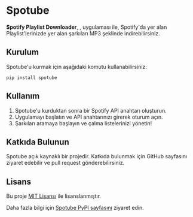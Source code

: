 <!DOCTYPE html>
<html lang="tr">
<head>
    <meta charset="UTF-8">
    <meta name="viewport" content="width=device-width, initial-scale=1.0">
</head>
<body>
    <h1>Spotube</h1>
    <p>
        <strong>Spotify Playlist Downloader</strong>, , uygulaması ile, Spotify'da yer alan Playlist'lerinizde yer alan şarkıları MP3 şeklinde indirebilirsiniz.
    </p>
    <h2>Kurulum</h2>
    <p>Spotube'u kurmak için aşağıdaki komutu kullanabilirsiniz:</p>
    <pre><code>pip install spotube</code></pre>
    <h2>Kullanım</h2>
    <ol>
        <li>Spotube'u kurduktan sonra bir Spotify API anahtarı oluşturun.</li>
        <li>Uygulamayı başlatın ve API anahtarınızı girerek oturum açın.</li>
        <li>Şarkıları aramaya başlayın ve çalma listelerinizi yönetin!</li>
    </ol>
    <h2>Katkıda Bulunun</h2>
    <p>
        Spotube açık kaynaklı bir projedir. Katkıda bulunmak için GitHub sayfasını ziyaret edebilir ve pull request gönderebilirsiniz.
    </p>
    <h2>Lisans</h2>
    <p>Bu proje <a href="https://opensource.org/licenses/MIT" target="_blank">MIT Lisansı</a> ile lisanslanmıştır.</p>
    <p>Daha fazla bilgi için <a href="https://pypi.org/project/spotube/" target="_blank">Spotube PyPI sayfasını</a> ziyaret edin.</p>
</body>
</html>
